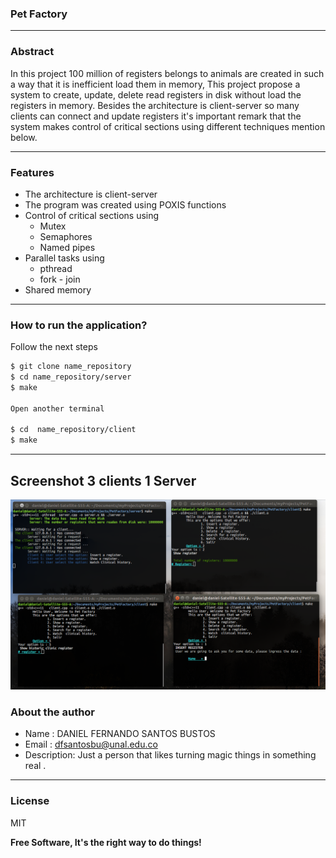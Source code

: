 ### Pet Factory
---

### Abstract

In this project 100 million of registers belongs to animals are created in such a way that it is inefficient load them in memory, This project propose a system to create, update, delete read registers in disk  without load the registers in memory. Besides the architecture is client-server so many clients can connect and update registers it's important remark that the system makes control of critical sections using different techniques mention below.

---

### Features

- The architecture is client-server
- The program was created using POXIS functions
- Control of critical sections using
  - Mutex
  - Semaphores
  - Named pipes
- Parallel tasks  using
  - pthread
  - fork - join
- Shared memory 

---

### How to run the application?
Follow the next steps

```sh
$ git clone name_repository
$ cd name_repository/server
$ make

Open another terminal

$ cd  name_repository/client
$ make

```
---

## Screenshot 3 clients 1 Server

![Alt Pet Factory](docs/screenshot_3_clients.png?raw=true "Title")


### About the author

* Name : DANIEL FERNANDO SANTOS BUSTOS
* Email : dfsantosbu@unal.edu.co
* Description: Just a person that likes turning  magic  things in something  real .

---

### License

MIT

**Free Software, It's the right way  to do things!**
